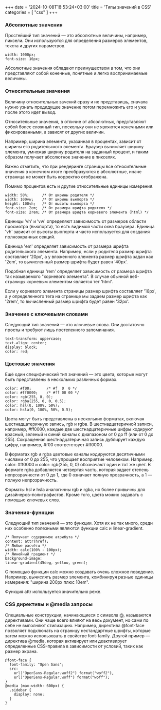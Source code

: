 +++
date = '2024-10-08T18:53:24+03:00'
title = 'Типы значений в CSS'
categories = [ "css" ]
+++

<h3>Абсолютные значения</h3>
                        <p>
                            Простейший тип значений — это абсолютные величины, 
                            например, пиксели. Они используются для 
                            определения размеров элементов, 
                            текста и других параметров.
                        </p>
                        <pre><code>width: 1000px;
font-size: 16px;</code></pre>
                    <p>
                        Абсолютные значения обладают 
                        преимуществом в том, что они 
                        представляют собой конечные, понятные и 
                        легко воспринимаемые величины.
                    </p>
                    <h3>Относительные значения</h3>
                    <p>
                        Величину относительных зачений сразу и не 
                        представишь, сначала нужно узнать предидущее 
                        значение потом перемножить его 
                        и уже после этого идет вывод. 
                    </p>
                    <p>
                        Относительные значения, 
                        в отличие от абсолютных, 
                        представляют собой более сложный тип, 
                        поскольку они не являются 
                        конечными или фиксированными, 
                        а зависят от других величин. 
                    </p>
                    <p>
                        Например, ширина элемента, 
                        указанная в процентах, 
                        зависит от ширины его родительского элемента. 
                        Браузер вычисляет ширину элемента, 
                        умножая ширину родителя на заданный процент, 
                        и таким образом получает 
                        абсолютное значение в пикселях.
                    </p>
                    <p>
                        Важно отметить, 
                        что при рендеринге страницы 
                        все относительные значения в 
                        конечном итоге преобразуются в абсолютные, 
                        иначе страница не может быть корректно отображена.
                    </p>
                    <p>
                        Помимо процентов есть и 
                        другие относительные единицы измерения.
                    </p>
                    <pre><code>width: 50%;      /* От ширины родителя */
width: 100vw;    /* От ширины вьюпорта */
height: 100vh;   /* От высоты вьюпорта */
font-size: 2em;  /* От размера шрифта родителя */
font-size: 2rem; /* От размера шрифта корневого элемента (html) */</code></pre>
                    <p>
                        Единицы 'vh' и 'vw' определяют 
                        зависимость от размеров области просмотра 
                        (вьюпорта), то есть видимой части окна браузера. 
                        Единица 'vh' зависит от высоты вьюпорта и 
                        часто используется для создания полноэкранных секций.
                    </p>
                    <p>
                        Единица 'em' определяет зависимость 
                        от размера шрифта родительского элемента. 
                        Например, если у родителя размер шрифта составляет 
                        '20px', а у вложенного элемента размер шрифта задан 
                        как '2em', то вычисленный размер шрифта будет равен '40px'.
                    </p>
                    <p>
                        Подобная единица 'rem' определяет 
                        зависимость от размера шрифта так называемого 
                        "корневого элемента". 
                        В случае обычной веб-страницы корневым 
                        элементом является тег 'html'.
                    </p>
                    <p>
                        Если у корневого элемента страницы 
                        размер шрифта составляет '16px', 
                        а у определенного тега на странице 
                        мы задаем размер шрифта как '2rem', 
                        то вычисленный размер шрифта будет равен '32px'.
                    </p>
                    <h3>Значение с ключевыми словами</h3>
                    <p>
                        Следующий тип значений — это ключевые слова. 
                        Они достаточно просты и требуют лишь 
                        постепенного запоминания.
                    </p>
                    <pre><code>text-transform: uppercase;
text-align: center;
display: block;
color: red;</code></pre>
                    <h3>Цветовые значения</h3>
                    <p>
                        Ещё один специфический тип значений — это цвета, 
                        которые могут быть представлены 
                        в нескольких различных формах.
                    </p>
                    <pre><code>color: #f00;       /* #f  0  0 */
color: #ff0000;    /* #ff 00 00 */
color: rgb(255, 0, 0);
color: rgba(255, 0, 0, 0.5);
color: hsl(0, 100%, 50%);
color: hsla(0, 100%, 50%, 0.5);</code></pre>
                    <p>
                        Цвета могут быть представлены в нескольких форматах, 
                        включая шестнадцатеричную запись, rgb и rgba. 
                        В шестнадцатеричной записи, например, #ff0000, 
                        каждые две шестнадцатеричные цифры кодируют красный, 
                        зеленый и синий каналы с диапазоном от 0 до ff (или от 0 до 255). 
                        Сокращенная шестнадцатеричная запись дублирует каждую цифру, например, 
                        #f00 соответствует #ff0000.
                    </p>
                    <p>
                        В форматах rgb и rgba цветовые каналы 
                        кодируются десятичными числами от 0 до 255, 
                        что упрощает восприятие человеком. 
                        Например, color: #ff0000 и color: rgb(255, 0, 0) 
                        обозначают один и тот же цвет. 
                        В формате rgba добавляется четвертая часть, 
                        которая задает степень непрозрачности от 0 до 1, 
                        где 0 означает полную прозрачность, 
                        а 1 — полную непрозрачность.
                    </p>
                    <p>
                        Форматы hsl и hsla аналогичны rgb и rgba, 
                        но более привычны для дизайнеров-полиграфистов. 
                        Кроме того, цвета можно задавать 
                        с помощью ключевых слов.
                    </p>
                    <h3>Значения-функции</h3>
                    <p>
                        Следующий тип значений — это функции. 
                        Хотя их не так много, среди них 
                        особенно полезными являются 
                        функции calc и linear-gradient.
                    </p>
                    <pre><code>/* Получает содержимое атрибута */
content: attr(href);
/* Любые расчёты */
width: calc(100% - 100px);
/* Линейный градиент */
background-image:
linear-gradient(45deg, yellow, green);</code></pre>
                    <p>
                        С помощью функции calc можно 
                        создавать очень сложное поведение. 
                        Например, вычислять размер элемента, 
                        комбинируя разные единицы измерения: 
                        "ширина 200px плюс 10em".
                    </p>
                    <p>
                        Функция attr используется значительно реже.
                    </p>
                    <h3>CSS директивы и @media запросы</h3>
                    <p>
                        Специальные конструкции, начинающиеся 
                        с символа @, называются директивами. 
                        Они чаще всего влияют на весь документ, 
                        но сами по себе не выполняют стилизацию. 
                        Например, директива @font-face позволяет 
                        подключать на страницу нестандартные шрифты, 
                        которые затем можно использовать в свойстве font-family. 
                        Другой пример — директива @media, которая активирует 
                        или деактивирует определенные CSS-правила в 
                        зависимости от условий, таких как размер экрана.
                    </p>
                    <pre><code>@font-face {
  font-family: "Open Sans";
  src:
    url("OpenSans-Regular.woff2") format("woff2"),
    url("OpenSans-Regular.woff") format("woff");
}
@media (max-width: 600px) {
  .sidebar {
    display: none;
  }
}</code></pre>